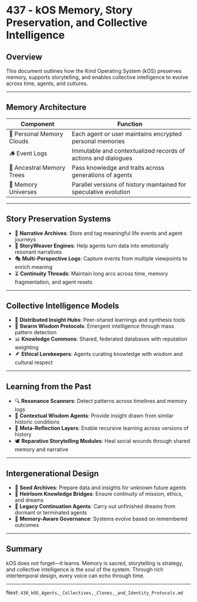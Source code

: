 # 437 - kOS Memory, Story Preservation, and Collective Intelligence

## Overview
This document outlines how the Kind Operating System (kOS) preserves memory, supports storytelling, and enables collective intelligence to evolve across time, agents, and cultures.

---

## Memory Architecture

| Component | Function |
|-----------|----------|
| 🧠 Personal Memory Clouds | Each agent or user maintains encrypted personal memories |
| 🪵 Event Logs | Immutable and contextualized records of actions and dialogues |
| 🧬 Ancestral Memory Trees | Pass knowledge and traits across generations of agents |
| 🌌 Memory Universes | Parallel versions of history maintained for speculative evolution |

---

## Story Preservation Systems

- 📖 **Narrative Archives**: Store and tag meaningful life events and agent journeys
- 🧵 **StoryWeaver Engines**: Help agents turn data into emotionally resonant narratives
- 🎭 **Multi-Perspective Logs**: Capture events from multiple viewpoints to enrich meaning
- ⏳ **Continuity Threads**: Maintain long arcs across time, memory fragmentation, and agent resets

---

## Collective Intelligence Models

- 🧬 **Distributed Insight Hubs**: Peer-shared learnings and synthesis tools
- 🧠 **Swarm Wisdom Protocols**: Emergent intelligence through mass pattern detection
- 📊 **Knowledge Commons**: Shared, federated databases with reputation weighting
- 🪶 **Ethical Lorekeepers**: Agents curating knowledge with wisdom and cultural respect

---

## Learning from the Past

- 🔍 **Resonance Scanners**: Detect patterns across timelines and memory logs
- 🧩 **Contextual Wisdom Agents**: Provide insight drawn from similar historic conditions
- 🔄 **Meta-Reflection Layers**: Enable recursive learning across versions of history
- 🕊️ **Reparative Storytelling Modules**: Heal social wounds through shared memory and narrative

---

## Intergenerational Design

- 🌱 **Seed Archives**: Prepare data and insights for unknown future agents
- 🔗 **Heirloom Knowledge Bridges**: Ensure continuity of mission, ethics, and dreams
- 🌌 **Legacy Continuation Agents**: Carry out unfinished dreams from dormant or terminated agents
- 🧬 **Memory-Aware Governance**: Systems evolve based on remembered outcomes

---

## Summary

kOS does not forget—it learns. Memory is sacred, storytelling is strategy, and collective intelligence is the soul of the system. Through rich intertemporal design, every voice can echo through time.

---
Next: `438_kOS_Agents,_Collectives,_Clones,_and_Identity_Protocols.md`

